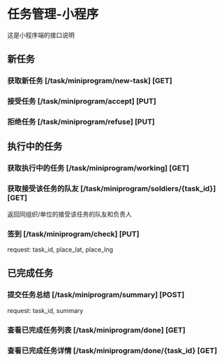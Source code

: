 # 任务管理-小程序
这是小程序端的接口说明

## 新任务
### 获取新任务 [/task/miniprogram/new-task] [GET]
### 接受任务 [/task/miniprogram/accept] [PUT]
### 拒绝任务 [/task/miniprogram/refuse] [PUT]

## 执行中的任务
### 获取执行中的任务 [/task/miniprogram/working] [GET]
### 获取接受该任务的队友 [/task/miniprogram/soldiers/{task_id}] [GET]
返回同组织/单位的接受该任务的队友和负责人
### 签到 [/task/miniprogram/check] [PUT]
request: task_id, place_lat, place_lng

## 已完成任务
### 提交任务总结 [/task/miniprogram/summary] [POST]
request: task_id, summary
### 查看已完成任务列表 [/task/miniprogram/done] [GET]
### 查看已完成任务详情 [/task/miniprogram/done/{task_id} [GET]